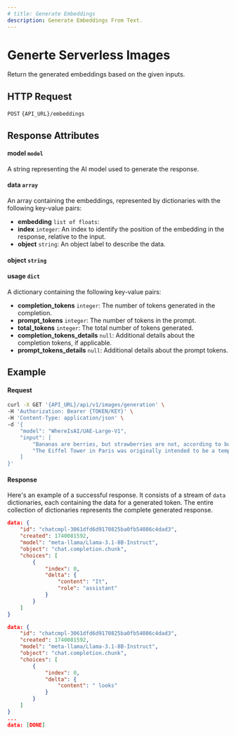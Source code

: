 ```yaml
---
# title: Generate Embeddings 
description: Generate Embeddings From Text.
---
```


# Generte Serverless Images

Return the generated embeddings based on the given inputs. 

## HTTP Request

`POST` `{API_URL}/embeddings`

## Response Attributes

#### model `model`

A string representing the AI model used to generate the response.

#### data `array`

An array containing the embeddings, represented by dictionaries with the following key-value pairs: 

- **embedding** `list of floats`: 
- **index** `integer`: An index to identify the position of the embedding in the response, relative to the input.
- **object** `string`: An object label to describe the data. 

#### object `string`



#### usage `dict`

A dictionary containing the following key-value pairs: 

- **completion_tokens** `integer`: The number of tokens generated in the completion.
- **prompt_tokens** `integer`: The number of tokens in the prompt.
- **total_tokens** `integer`: The total number of tokens generated.
- **completion_tokens_details** `null`: Additional details about the completion tokens, if applicable.
- **prompt_tokens_details** `null`: Additional details about the prompt tokens.

## Example

#### Request

```bash
curl -X GET '{API_URL}/api/v1/images/generation' \
-H 'Authorization: Bearer {TOKEN/KEY}' \
-H 'Content-Type: application/json' \
-d '{
    "model": "WhereIsAI/UAE-Large-V1",
    "input": [
        "Bananas are berries, but strawberries are not, according to botanical classifications.",
        "The Eiffel Tower in Paris was originally intended to be a temporary structure."
    ]
}'
```

#### Response

Here's an example of a successful response. It consists of a stream of `data` dictionaries, each containing the data for 
a generated token. The entire collection of dictionaries represents the complete generated response. 

```json
data: {
    "id": "chatcmpl-3061dfd6d9170825ba0fb54086c4dad3",
    "created": 1740081592,
    "model": "meta-llama/Llama-3.1-8B-Instruct",
    "object": "chat.completion.chunk",
    "choices": [
        {
            "index": 0,
            "delta": {
                "content": "It",
                "role": "assistant"
            }
        }
    ]
}

data: {
    "id": "chatcmpl-3061dfd6d9170825ba0fb54086c4dad3",
    "created": 1740081592,
    "model": "meta-llama/Llama-3.1-8B-Instruct",
    "object": "chat.completion.chunk",
    "choices": [
        {
            "index": 0,
            "delta": {
                "content": " looks"
            }
        }
    ]
}
...
data: [DONE]
```
